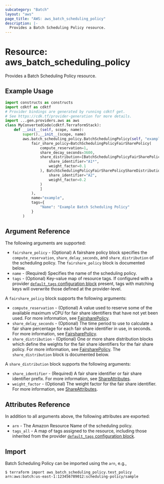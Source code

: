 ```yaml
---
subcategory: "Batch"
layout: "aws"
page_title: "AWS: aws_batch_scheduling_policy"
description: |-
  Provides a Batch Scheduling Policy resource.
---
```


# Resource: aws_batch_scheduling_policy

Provides a Batch Scheduling Policy resource.

## Example Usage

```python
import constructs as constructs
import cdktf as cdktf
# Provider bindings are generated by running cdktf get.
# See https://cdk.tf/provider-generation for more details.
import ...gen.providers.aws as aws
class MyConvertedCode(cdktf.TerraformStack):
    def __init__(self, scope, name):
        super().__init__(scope, name)
        aws.batch_scheduling_policy.BatchSchedulingPolicy(self, "example",
            fair_share_policy=BatchSchedulingPolicyFairSharePolicy(
                compute_reservation=1,
                share_decay_seconds=3600,
                share_distribution=[BatchSchedulingPolicyFairSharePolicyShareDistribution(
                    share_identifier="A1*",
                    weight_factor=0.1
                ), BatchSchedulingPolicyFairSharePolicyShareDistribution(
                    share_identifier="A2",
                    weight_factor=0.2
                )
                ]
            ),
            name="example",
            tags={
                "Name": "Example Batch Scheduling Policy"
            }
        )
```

## Argument Reference

The following arguments are supported:

* `fairshare_policy` - (Optional) A fairshare policy block specifies the `compute_reservation`, `share_delay_seconds`, and `share_distribution` of the scheduling policy. The `fairshare_policy` block is documented below.
* `name` - (Required) Specifies the name of the scheduling policy.
* `tags` - (Optional) Key-value map of resource tags. If configured with a provider [`default_tags` configuration block](https://registry.terraform.io/providers/hashicorp/aws/latest/docs#default_tags-configuration-block) present, tags with matching keys will overwrite those defined at the provider-level.

A `fairshare_policy` block supports the following arguments:

* `compute_reservation` - (Optional) A value used to reserve some of the available maximum vCPU for fair share identifiers that have not yet been used. For more information, see [FairsharePolicy](https://docs.aws.amazon.com/batch/latest/APIReference/API_FairsharePolicy.html).
* `share_delay_seconds` - (Optional) The time period to use to calculate a fair share percentage for each fair share identifier in use, in seconds. For more information, see [FairsharePolicy](https://docs.aws.amazon.com/batch/latest/APIReference/API_FairsharePolicy.html).
* `share_distribution` - (Optional) One or more share distribution blocks which define the weights for the fair share identifiers for the fair share policy. For more information, see [FairsharePolicy](https://docs.aws.amazon.com/batch/latest/APIReference/API_FairsharePolicy.html). The `share_distribution` block is documented below.

A `share_distribution` block supports the following arguments:

* `share_identifier` - (Required) A fair share identifier or fair share identifier prefix. For more information, see [ShareAttributes](https://docs.aws.amazon.com/batch/latest/APIReference/API_ShareAttributes.html).
* `weight_factor` - (Optional) The weight factor for the fair share identifier. For more information, see [ShareAttributes](https://docs.aws.amazon.com/batch/latest/APIReference/API_ShareAttributes.html).

## Attributes Reference

In addition to all arguments above, the following attributes are exported:

* `arn` - The Amazon Resource Name of the scheduling policy.
* `tags_all` - A map of tags assigned to the resource, including those inherited from the provider [`default_tags` configuration block](https://registry.terraform.io/providers/hashicorp/aws/latest/docs#default_tags-configuration-block).

## Import

Batch Scheduling Policy can be imported using the `arn`, e.g.,

```
$ terraform import aws_batch_scheduling_policy.test_policy arn:aws:batch:us-east-1:123456789012:scheduling-policy/sample
```

<!-- cache-key: cdktf-0.17.0-pre.15 input-5b3b1494bc11801218854fd8ae458ca2162fbda5d718b33aa6b5be18839ebbbb -->
